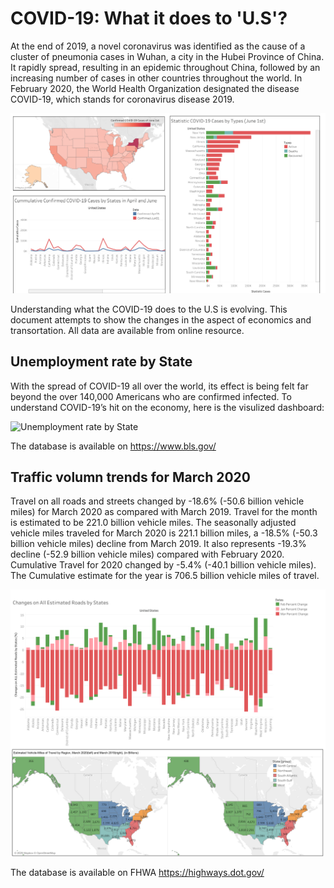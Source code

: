 
# COVID-19: What it does to 'U.S'?

At the end of 2019, a novel coronavirus was identified as the cause of a cluster of pneumonia cases in Wuhan, a city in the Hubei Province of China. It rapidly spread, resulting in an epidemic throughout China, followed by an increasing number of cases in other countries throughout the world. In February 2020, the World Health Organization designated the disease COVID-19, which stands for coronavirus disease 2019. 

![confirmed cases as of date June 1st](/Workbooks/COVID.png)

Understanding what the COVID-19 does to the U.S is evolving. This document attempts to show the changes in the aspect of economics and transortation. All data are available from online resource. 

## Unemployment rate by State

With the spread of COVID-19 all over the world, its effect is being felt far beyond the over 140,000 Americans who are confirmed infected.
To understand COVID-19’s hit on the economy, here is the visulized dashboard:

![Unemployment rate by State](/Workbooks/Financial(5).png)

The database is available on https://www.bls.gov/

## Traffic volumn trends for March 2020

Travel on all roads and streets changed by -18.6% (-50.6 billion vehicle miles) for March 2020 as compared with March 2019. Travel for the month is estimated to be 221.0 billion vehicle miles. The seasonally adjusted vehicle miles traveled for March 2020 is 221.1 billion miles, a -18.5% (-50.3 billion vehicle miles) decline from March 2019. It also represents -19.3% decline (-52.9 billion vehicle miles) compared with February 2020. Cumulative Travel for 2020 changed by -5.4% (-40.1 billion vehicle miles). The Cumulative estimate for the year is 706.5 billion vehicle miles of travel.

![Traffic volumn trends](/Workbooks/Transportation.png)

The database is available on FHWA https://highways.dot.gov/
